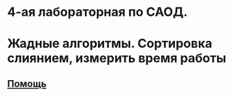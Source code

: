 # 4-ая лабораторная по САОД. 
# Жадные алгоритмы. Сортировка слиянием, измерить время работы
## [Помощь](https://ru.algorithmica.org/cs/combinatorial-optimization/greedy/)
